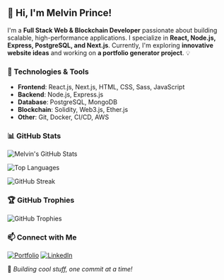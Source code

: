 ## 👋 Hi, I'm Melvin Prince!

I'm a **Full Stack Web & Blockchain Developer** passionate about building scalable, high-performance applications. I specialize in **React, Node.js, Express, PostgreSQL, and Next.js**. Currently, I'm exploring **innovative website ideas** and working on **a portfolio generator project**. 💡

### 🚀 Technologies & Tools

- **Frontend**: React.js, Next.js, HTML, CSS, Sass, JavaScript
- **Backend**: Node.js, Express.js
- **Database**: PostgreSQL, MongoDB
- **Blockchain**: Solidity, Web3.js, Ether.js
- **Other**: Git, Docker, CI/CD, AWS

### 📊 GitHub Stats

![Melvin's GitHub Stats](https://github-readme-stats.vercel.app/api?username=melvinprince&show_icons=true&theme=radical)

![Top Languages](https://github-readme-stats.vercel.app/api/top-langs/?username=melvinprince&layout=compact&theme=radical)

![GitHub Streak](https://github-readme-streak-stats.herokuapp.com/?user=melvinprince&theme=radical)

### 🏆 GitHub Trophies

![GitHub Trophies](https://github-profile-trophy.vercel.app/?username=melvinprince&theme=radical)

### 📫 Connect with Me

[![Portfolio](https://img.shields.io/badge/Portfolio-%2312100E.svg?&style=for-the-badge&logo=vercel&logoColor=white)](https://melvinprince.op)
[![LinkedIn](https://img.shields.io/badge/LinkedIn-%230077B5.svg?&style=for-the-badge&logo=linkedin&logoColor=white)](https://linkedin.com/in/melvinprince)

🚀 _Building cool stuff, one commit at a time!_
